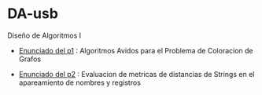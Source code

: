 DA-usb
======

Diseño de Algoritmos I

* [Enunciado del p1](http://ldc.usb.ve/~gpalma/ci5651em13/Proyecto1CI5651em13.pdf) : Algoritmos Avidos para el Problema de
Coloracion de Grafos

* [Enunciado del p2](http://ldc.usb.ve/~gpalma/ci5651em13/Proyecto2CI5651em13.pdf) : Evaluacion de metricas de distancias de Strings en
el apareamiento de nombres y registros
